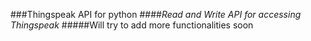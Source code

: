 ###Thingspeak  API for python
####_Read and Write API for accessing Thingspeak_
#####Will try to add more functionalities soon

